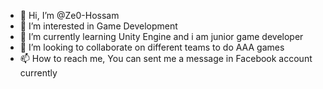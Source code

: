 - 👋 Hi, I’m @Ze0-Hossam
- 👀 I’m interested in Game Development
- 🌱 I’m currently learning Unity Engine and i am junior game developer 
- 💞️ I’m looking to collaborate on different teams to do AAA games 
- 📫 How to reach me, You can sent me a message in Facebook account currently 

<!---
Ze0-Hossam/Ze0-Hossam is a ✨ special ✨ repository because its `README.md` (this file) appears on your GitHub profile.
You can click the Preview link to take a look at your changes.
--->
